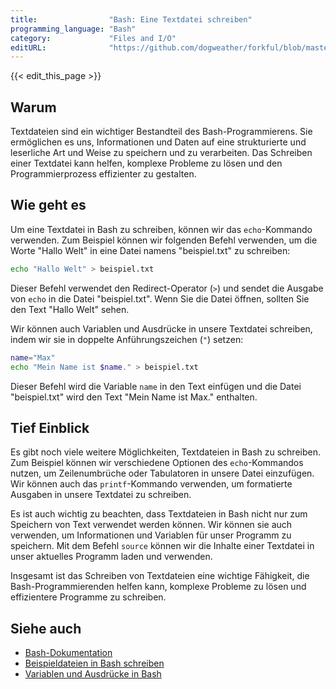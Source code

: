 ```yaml
---
title:                "Bash: Eine Textdatei schreiben"
programming_language: "Bash"
category:             "Files and I/O"
editURL:              "https://github.com/dogweather/forkful/blob/master/content/de/bash/writing-a-text-file.md"
---
```


{{< edit_this_page >}}

## Warum

Textdateien sind ein wichtiger Bestandteil des Bash-Programmierens. Sie ermöglichen es uns, Informationen und Daten auf eine strukturierte und leserliche Art und Weise zu speichern und zu verarbeiten. Das Schreiben einer Textdatei kann helfen, komplexe Probleme zu lösen und den Programmierprozess effizienter zu gestalten.

## Wie geht es

Um eine Textdatei in Bash zu schreiben, können wir das `echo`-Kommando verwenden. Zum Beispiel können wir folgenden Befehl verwenden, um die Worte "Hallo Welt" in eine Datei namens "beispiel.txt" zu schreiben:

```Bash
echo "Hallo Welt" > beispiel.txt
```

Dieser Befehl verwendet den Redirect-Operator (`>`) und sendet die Ausgabe von `echo` in die Datei "beispiel.txt". Wenn Sie die Datei öffnen, sollten Sie den Text "Hallo Welt" sehen.

Wir können auch Variablen und Ausdrücke in unsere Textdatei schreiben, indem wir sie in doppelte Anführungszeichen (`"`) setzen:

```Bash
name="Max"
echo "Mein Name ist $name." > beispiel.txt
```

Dieser Befehl wird die Variable `name` in den Text einfügen und die Datei "beispiel.txt" wird den Text "Mein Name ist Max." enthalten.

## Tief Einblick

Es gibt noch viele weitere Möglichkeiten, Textdateien in Bash zu schreiben. Zum Beispiel können wir verschiedene Optionen des `echo`-Kommandos nutzen, um Zeilenumbrüche oder Tabulatoren in unsere Datei einzufügen. Wir können auch das `printf`-Kommando verwenden, um formatierte Ausgaben in unsere Textdatei zu schreiben.

Es ist auch wichtig zu beachten, dass Textdateien in Bash nicht nur zum Speichern von Text verwendet werden können. Wir können sie auch verwenden, um Informationen und Variablen für unser Programm zu speichern. Mit dem Befehl `source` können wir die Inhalte einer Textdatei in unser aktuelles Programm laden und verwenden.

Insgesamt ist das Schreiben von Textdateien eine wichtige Fähigkeit, die Bash-Programmierenden helfen kann, komplexe Probleme zu lösen und effizientere Programme zu schreiben.

## Siehe auch

- [Bash-Dokumentation](https://www.gnu.org/software/bash/manual/bash.html)
- [Beispieldateien in Bash schreiben](https://www.cyberciti.biz/faq/unix-howto-read-line-by-line-from-file/)
- [Variablen und Ausdrücke in Bash](https://www.tldp.org/LDP/abs/html/varsubn.html)